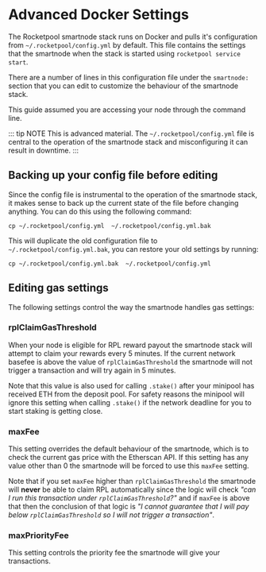 # Advanced Docker Settings

The Rocketpool smartnode stack runs on Docker and pulls it's configuration from `~/.rocketpool/config.yml` by default. This file contains the settings that the smartnode when the stack is started using `rocketpool service start`.

There are a number of lines in this configuration file under the `smartnode:` section that you can edit to customize the behaviour of the smartnode stack.

This guide assumed you are accessing your node through the command line.

::: tip NOTE
This is advanced material. The `~/.rocketpool/config.yml` file is central to the operation of the smartnode stack and misconfiguring it can result in downtime.
:::

## Backing up your config file before editing

Since the config file is instrumental to the operation of the smartnode stack, it makes sense to back up the current state of the file before changing anything. You can do this using the following command:

```shell
cp ~/.rocketpool/config.yml  ~/.rocketpool/config.yml.bak
```

This will duplicate the old configuration file to `~/.rocketpool/config.yml.bak`, you can restore your old settings by running:

```shell
cp ~/.rocketpool/config.yml.bak  ~/.rocketpool/config.yml
```

## Editing gas settings

The following settings control the way the smartnode handles gas settings:

### rplClaimGasThreshold

When your node is eligible for RPL reward payout the smartnode stack will attempt to claim your rewards every 5 minutes. If the current network basefee is above the value of `rplClaimGasThreshold` the smartnode will not trigger a transaction and will try again in 5 minutes.

Note that this value is also used for calling `.stake()` after your minipool has received ETH from the deposit pool. For safety reasons the minipool will ignore this setting when calling `.stake()` if the network deadline for you to start staking is getting close.

### maxFee

This setting overrides the default behaviour of the smartnode, which is to check the current gas price with the Etherscan API. If this setting has any value other than 0 the smartnode will be forced to use this `maxFee` setting.

Note that if you set `maxFee` higher than `rplClaimGasThreshold` the smartnode will **never** be able to claim RPL automatically since the logic will check _"can I run this transaction under `rplClaimGasThreshold`?"_ and if `maxFee` is above that then the conclusion of that logic is _"I cannot guarantee that I will pay below `rplClaimGasThreshold` so I will not trigger a transaction"_.

### maxPriorityFee

This setting controls the priority fee the smartnode will give your transactions.